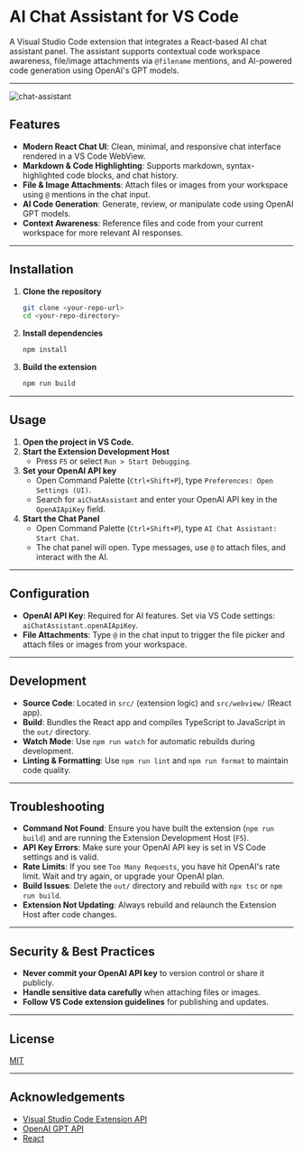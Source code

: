 # AI Chat Assistant for VS Code

A Visual Studio Code extension that integrates a React-based AI chat assistant panel. The assistant supports contextual code workspace awareness, file/image attachments via `@filename` mentions, and AI-powered code generation using OpenAI's GPT models.

---

![chat-assistant](https://github.com/user-attachments/assets/eaab14b9-26ff-4142-84e5-ecadbee944d3)



## Features

- **Modern React Chat UI**: Clean, minimal, and responsive chat interface rendered in a VS Code WebView.
- **Markdown & Code Highlighting**: Supports markdown, syntax-highlighted code blocks, and chat history.
- **File & Image Attachments**: Attach files or images from your workspace using `@` mentions in the chat input.
- **AI Code Generation**: Generate, review, or manipulate code using OpenAI GPT models.
- **Context Awareness**: Reference files and code from your current workspace for more relevant AI responses.

---

## Installation

1. **Clone the repository**
   ```sh
   git clone <your-repo-url>
   cd <your-repo-directory>
   ```
2. **Install dependencies**
   ```sh
   npm install
   ```
3. **Build the extension**
   ```sh
   npm run build
   ```

---

## Usage

1. **Open the project in VS Code.**
2. **Start the Extension Development Host**
   - Press `F5` or select `Run > Start Debugging`.
3. **Set your OpenAI API key**
   - Open Command Palette (`Ctrl+Shift+P`), type `Preferences: Open Settings (UI)`.
   - Search for `aiChatAssistant` and enter your OpenAI API key in the `OpenAIApiKey` field.
4. **Start the Chat Panel**
   - Open Command Palette (`Ctrl+Shift+P`), type `AI Chat Assistant: Start Chat`.
   - The chat panel will open. Type messages, use `@` to attach files, and interact with the AI.

---

## Configuration

- **OpenAI API Key**: Required for AI features. Set via VS Code settings: `aiChatAssistant.openAIApiKey`.
- **File Attachments**: Type `@` in the chat input to trigger the file picker and attach files or images from your workspace.

---

## Development

- **Source Code**: Located in `src/` (extension logic) and `src/webview/` (React app).
- **Build**: Bundles the React app and compiles TypeScript to JavaScript in the `out/` directory.
- **Watch Mode**: Use `npm run watch` for automatic rebuilds during development.
- **Linting & Formatting**: Use `npm run lint` and `npm run format` to maintain code quality.

---

## Troubleshooting

- **Command Not Found**: Ensure you have built the extension (`npm run build`) and are running the Extension Development Host (`F5`).
- **API Key Errors**: Make sure your OpenAI API key is set in VS Code settings and is valid.
- **Rate Limits**: If you see `Too Many Requests`, you have hit OpenAI's rate limit. Wait and try again, or upgrade your OpenAI plan.
- **Build Issues**: Delete the `out/` directory and rebuild with `npx tsc` or `npm run build`.
- **Extension Not Updating**: Always rebuild and relaunch the Extension Host after code changes.

---

## Security & Best Practices

- **Never commit your OpenAI API key** to version control or share it publicly.
- **Handle sensitive data carefully** when attaching files or images.
- **Follow VS Code extension guidelines** for publishing and updates.

---

## License

[MIT](LICENSE)

---

## Acknowledgements

- [Visual Studio Code Extension API](https://code.visualstudio.com/api)
- [OpenAI GPT API](https://platform.openai.com/docs/api-reference)
- [React](https://react.dev/)

